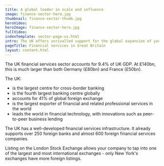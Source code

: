 ```yaml
---
title: A global leader in scale and influence
image: finance-sector-hero.jpg
thumbnail: finance-sector-thumb.jpg
heroVideo: 
heroImage: finance-sector-hero.jpg
fullVideo: 
indexTemplate: sector-page-us.html
intro: The UK offers unrivalled support for the global expansion of your business. It is the most internationally-focused financial marketplace in the world. No other centre for inward investment can offer such a concentration of capital, capability and stability.
pageTitle: Financial services in Great Britain
layout: content.html
---
```


The UK financial services sector accounts for 9.4% of UK GDP. At £140bn, this is much larger than both Germany (£80bn) and France (£50bn).

The UK:

-	is the largest centre for cross-border banking
-	is the fourth largest banking centre globally
-	accounts for 41% of global foreign exchange
-	is the largest exporter of financial and related professional services in the world
-	leads the world in financial technology, with innovations such as peer-to-peer business lending

The UK has a well-developed financial services infrastructure. It already supports over 250 foreign banks and almost 600 foreign financial services companies. 

Listing on the London Stock Exchange allows your company to tap into one of the largest and most international exchanges - only New York's exchanges have more foreign listings.